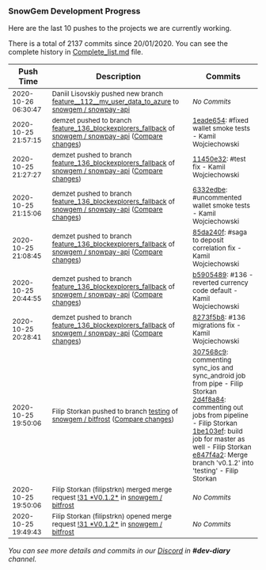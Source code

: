 
### SnowGem Development Progress

Here are the last 10 pushes to the projects we are currently working.

There is a total of 2137 commits since 20/01/2020. You can see the complete history in
 [Complete_list.md](Complete_list.md) file.

| Push Time | Description | Commits |
| --- | --- | --- |
| <sub>2020-10-26 06:30:47</sub> | <sub>Daniil Lisovskiy pushed new branch [feature\_\_112\_\_mv\_user\_data\_to\_azure](https://gitlab.com/snowgem/snowpay-api/commits/feature__112__mv_user_data_to_azure) to [snowgem / snowpay\-api](https://gitlab.com/snowgem/snowpay-api)</sub> | <sub>_No Commits_</sub> |
| <sub>2020-10-25 21:57:15</sub> | <sub>demzet pushed to branch [feature\_136\_blockexplorers\_fallback](https://gitlab.com/snowgem/snowpay-api/commits/feature_136_blockexplorers_fallback) of [snowgem / snowpay\-api](https://gitlab.com/snowgem/snowpay-api) ([Compare changes](https://gitlab.com/snowgem/snowpay-api/compare/11450e32a0f52ae167c777527a8b352c05a2eb21...1eade6543a0546e08cc01215b27a8aaf2fe6ac76))</sub> | <sub>[1eade654](https://gitlab.com/snowgem/snowpay-api/-/commit/1eade6543a0546e08cc01215b27a8aaf2fe6ac76): #fixed wallet smoke tests - Kamil Wojciechowski</sub> |
| <sub>2020-10-25 21:27:27</sub> | <sub>demzet pushed to branch [feature\_136\_blockexplorers\_fallback](https://gitlab.com/snowgem/snowpay-api/commits/feature_136_blockexplorers_fallback) of [snowgem / snowpay\-api](https://gitlab.com/snowgem/snowpay-api) ([Compare changes](https://gitlab.com/snowgem/snowpay-api/compare/6332edbe6895da595f81f3f62a244dcfdfc0aa5c...11450e32a0f52ae167c777527a8b352c05a2eb21))</sub> | <sub>[11450e32](https://gitlab.com/snowgem/snowpay-api/-/commit/11450e32a0f52ae167c777527a8b352c05a2eb21): #test fix - Kamil Wojciechowski</sub> |
| <sub>2020-10-25 21:15:06</sub> | <sub>demzet pushed to branch [feature\_136\_blockexplorers\_fallback](https://gitlab.com/snowgem/snowpay-api/commits/feature_136_blockexplorers_fallback) of [snowgem / snowpay\-api](https://gitlab.com/snowgem/snowpay-api) ([Compare changes](https://gitlab.com/snowgem/snowpay-api/compare/85da240fdf7b6e96656b49d657a9085f29af687d...6332edbe6895da595f81f3f62a244dcfdfc0aa5c))</sub> | <sub>[6332edbe](https://gitlab.com/snowgem/snowpay-api/-/commit/6332edbe6895da595f81f3f62a244dcfdfc0aa5c): #uncommented wallet smoke tests - Kamil Wojciechowski</sub> |
| <sub>2020-10-25 21:08:45</sub> | <sub>demzet pushed to branch [feature\_136\_blockexplorers\_fallback](https://gitlab.com/snowgem/snowpay-api/commits/feature_136_blockexplorers_fallback) of [snowgem / snowpay\-api](https://gitlab.com/snowgem/snowpay-api) ([Compare changes](https://gitlab.com/snowgem/snowpay-api/compare/b59054891b2b7ff610f5b75dd1d625a6e5348c22...85da240fdf7b6e96656b49d657a9085f29af687d))</sub> | <sub>[85da240f](https://gitlab.com/snowgem/snowpay-api/-/commit/85da240fdf7b6e96656b49d657a9085f29af687d): #saga to deposit correlation fix - Kamil Wojciechowski</sub> |
| <sub>2020-10-25 20:44:55</sub> | <sub>demzet pushed to branch [feature\_136\_blockexplorers\_fallback](https://gitlab.com/snowgem/snowpay-api/commits/feature_136_blockexplorers_fallback) of [snowgem / snowpay\-api](https://gitlab.com/snowgem/snowpay-api) ([Compare changes](https://gitlab.com/snowgem/snowpay-api/compare/8273f5b8501b7c72bce3ac09540dcf13ba4dc225...b59054891b2b7ff610f5b75dd1d625a6e5348c22))</sub> | <sub>[b5905489](https://gitlab.com/snowgem/snowpay-api/-/commit/b59054891b2b7ff610f5b75dd1d625a6e5348c22): #136 - reverted currency code default - Kamil Wojciechowski</sub> |
| <sub>2020-10-25 20:28:41</sub> | <sub>demzet pushed to branch [feature\_136\_blockexplorers\_fallback](https://gitlab.com/snowgem/snowpay-api/commits/feature_136_blockexplorers_fallback) of [snowgem / snowpay\-api](https://gitlab.com/snowgem/snowpay-api) ([Compare changes](https://gitlab.com/snowgem/snowpay-api/compare/3d7accafaa5335abf8ce6a45187224f0cc77628c...8273f5b8501b7c72bce3ac09540dcf13ba4dc225))</sub> | <sub>[8273f5b8](https://gitlab.com/snowgem/snowpay-api/-/commit/8273f5b8501b7c72bce3ac09540dcf13ba4dc225): #136 migrations fix - Kamil Wojciechowski</sub> |
| <sub>2020-10-25 19:50:06</sub> | <sub>Filip Storkan pushed to branch [testing](https://gitlab.com/snowgem/bitfrost/commits/testing) of [snowgem / bitfrost](https://gitlab.com/snowgem/bitfrost) ([Compare changes](https://gitlab.com/snowgem/bitfrost/compare/88c4ae6e1ff4afc0a101b7a1a3355e69587a4b3c...e847f4a279859422b2b7fb3ef325b6245911fa7a))</sub> | <sub>[307568c9](https://gitlab.com/snowgem/bitfrost/-/commit/307568c962f94bcb312e5fe7aed8eaca62f03680): commenting sync_ios and sync_android job from pipe - Filip Storkan<br>[2d4f8a84](https://gitlab.com/snowgem/bitfrost/-/commit/2d4f8a847fce73ea7fd58011b4957f368d0d8655): commenting out jobs from pipeline - Filip Storkan<br>[1be103ef](https://gitlab.com/snowgem/bitfrost/-/commit/1be103efde4935570a43958073f3c141fc42107b): build job for master as well - Filip Storkan<br>[e847f4a2](https://gitlab.com/snowgem/bitfrost/-/commit/e847f4a279859422b2b7fb3ef325b6245911fa7a): Merge branch 'v0.1.2' into 'testing' - Filip Storkan</sub> |
| <sub>2020-10-25 19:50:06</sub> | <sub>Filip Storkan (filipstrkn) merged merge request [\!31 \*V0\.1\.2\*](https://gitlab.com/snowgem/bitfrost/-/merge_requests/31) in [snowgem / bitfrost](https://gitlab.com/snowgem/bitfrost)</sub> | <sub>_No Commits_</sub> |
| <sub>2020-10-25 19:49:43</sub> | <sub>Filip Storkan (filipstrkn) opened merge request [\!31 \*V0\.1\.2\*](https://gitlab.com/snowgem/bitfrost/-/merge_requests/31) in [snowgem / bitfrost](https://gitlab.com/snowgem/bitfrost)</sub> | <sub>_No Commits_</sub> |

_You can see more details and commits in our [Discord](https://discord.gg/zumGnbg) in **#dev-diary** channel._
